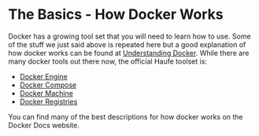 # The Basics - How Docker Works

Docker has a growing tool set that you will need to learn how to use. Some of the stuff we just said above is repeated here but a good explanation of how docker works can be found at [Understanding Docker](https://docs.docker.com/engine/understanding-docker/).
While there are many docker tools out there now, the official Haufe toolset is:
* [Docker Engine](https://docs.docker.com/engine/understanding-docker#what-is-docker-engine)
* [Docker Compose](https://docs.docker.com/compose/overview/)
* [Docker Machine](https://docs.docker.com/machine/overview/)
* [Docker Registries](https://docs.docker.com/engine/understanding-docker/#docker-registries)

You can find many of the best descriptions for how docker works on the Docker Docs website. 










